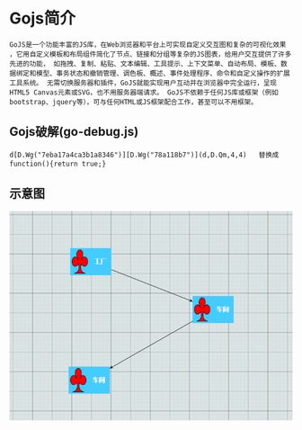 <!--
 * @Author: Fred
 * @Date: 2018-12-22 15:14:55
 * @LastEditors: Fred
 * @LastEditTime: 2018-12-22 15:22:44
 * @Description: 
 -->
# Gojs简介



`GoJS是一个功能丰富的JS库，在Web浏览器和平台上可实现自定义交互图和复杂的可视化效果
，它用自定义模板和布局组件简化了节点、链接和分组等复杂的JS图表，给用户交互提供了许多先进的功能，
如拖拽、复制、粘贴、文本编辑、工具提示、上下文菜单、自动布局、模板、数据绑定和模型、事务状态和撤销管理、调色板、概述、事件处理程序、命令和自定义操作的扩展工具系统。
无需切换服务器和插件，GoJS就能实现用户互动并在浏览器中完全运行，呈现HTML5 Canvas元素或SVG，也不用服务器端请求。
 GoJS不依赖于任何JS库或框架（例如bootstrap、jquery等），可与任何HTML或JS框架配合工作，甚至可以不用框架。`

## Gojs破解(go-debug.js)

```
d[D.Wg("7eba17a4ca3b1a8346")][D.Wg("78a118b7")](d,D.Qm,4,4)   替换成  function(){return true;}

```
## 示意图
![示意图](img/pic.png)